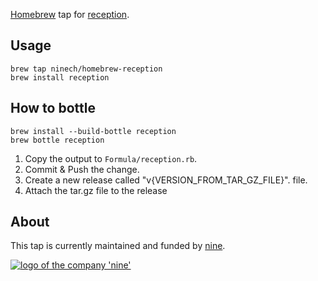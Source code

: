 [Homebrew](https://brew.sh) tap for [reception](https://github.com/ninech/reception).

## Usage

    brew tap ninech/homebrew-reception
    brew install reception

## How to bottle

    brew install --build-bottle reception
    brew bottle reception

1. Copy the output to `Formula/reception.rb`.
2. Commit & Push the change.
3. Create a new release called "v{VERSION_FROM_TAR_GZ_FILE}".
   file.
4. Attach the tar.gz file to the release

## About

This tap is currently maintained and funded by [nine](https://nine.ch).

[![logo of the company 'nine'](https://logo.apps.at-nine.ch/Dmqied_eSaoBMQwk3vVgn4UIgDo=/trim/500x0/logo_claim.png)](https://www.nine.ch)
